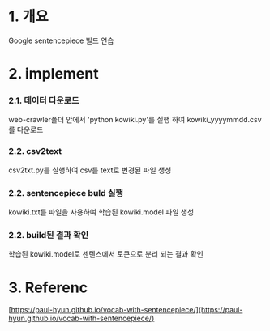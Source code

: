# 1. 개요
Google sentencepiece 빌드 연습

# 2. implement
### 2.1. 데이터 다운로드
web-crawler폴더 안에서 'python kowiki.py'를 실행 하여 kowiki_yyyymmdd.csv를 다운로드
### 2.2. csv2text
csv2txt.py를 실행하여 csv를 text로 변경된 파일 생성
### 2.2. sentencepiece buld 실행
kowiki.txt를 파일을 사용하여 학습된 kowiki.model 파일 생성
###  2.2. build된 결과 확인
학습된 kowiki.model로 센텐스에서 토큰으로 분리 되는 결과 확인

# 3. Referenc
[https://paul-hyun.github.io/vocab-with-sentencepiece/](https://paul-hyun.github.io/vocab-with-sentencepiece/)
